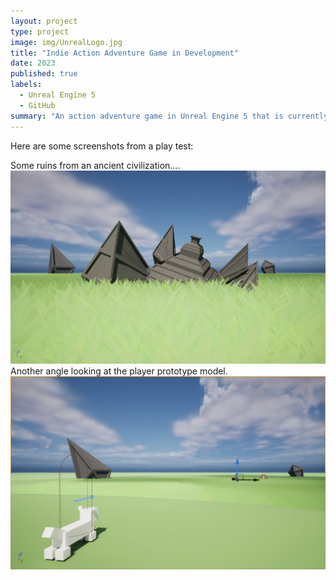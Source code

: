 ```yaml
---
layout: project
type: project
image: img/UnrealLogo.jpg
title: "Indie Action Adventure Game in Development"
date: 2023
published: true
labels:
  - Unreal Engine 5
  - GitHub
summary: "An action adventure game in Unreal Engine 5 that is currently in development"
---
```


Here are some screenshots from a play test:


Some ruins from an ancient civilization....
<img class="img-fluid" src="../img/HighresScreenshot00000.png">
Another angle looking at the player prototype model.
<img class="img-fluid" src="../img/ScreenShot00001.png">


